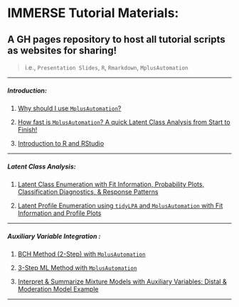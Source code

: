 # IMMERSE Tutorial Materials: 

## A GH pages repository to host all tutorial scripts as websites for sharing! 

> i.e., `Presentation Slides`, `R`, `Rmarkdown`, `MplusAutomation`

- - -

##### Introduction:

1. [Why should I use `MplusAutomation`?](https://immerse-ucsb.github.io/Why-MplusAutomation.pdf)

2. [How fast is `MplusAutomation`? A quick Latent Class Analysis from Start to Finish!](https://immerse-ucsb.github.io/Quick-LCA.pdf)

3. [Introduction to R and RStudio](https://immerse-ucsb.github.io/intro_to_rstudio.pdf)

- - -

##### Latent Class Analysis:

1. [Latent Class Enumeration with Fit Information, Probability Plots, Classification Diagnostics, & Response Patterns](https://immerse-ucsb.github.io/lca_enum.pdf)

2. [Latent Profile Enumeration using `tidyLPA` and `MplusAutomation` with Fit Information and Profile Plots](https://immerse-ucsb.github.io/lpa_enum.pdf)

- - -

##### Auxiliary Variable Integration :

1. [BCH Method (2-Step) with `MplusAutomation`](https://immerse-ucsb.github.io/BCH.pdf)

2. [3-Step ML Method with `MplusAutomation`](https://immerse-ucsb.github.io/3step.pdf)

3. [Interpret & Summarize Mixture Models with Auxiliary Variables: Distal & Moderation Model Example](https://immerse-ucsb.github.io/interpet-aux-vars.pdf)

- - -
